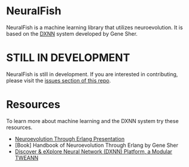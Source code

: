 # NeuralFish
NeuralFish is a machine learning library that utilizes neuroevolution. It is based on the [DXNN](https://github.com/CorticalComputer/DXNN2) system developed by Gene Sher.

# STILL IN DEVELOPMENT
NeuralFish is still in development. If you are interested in contributing, please visit the [issues section of this repo](../../issues).

# Resources
To learn more about machine learning and the DXNN system try these resources.
- [Neuroevolution Through Erlang Presentation](https://www.youtube.com/watch?v=TcUqGIHq8rA)
- [Book] Handbook of Neuroevolution Through Erlang by Gene Sher
- [Discover & eXplore Neural Network (DXNN) Platform, a Modular TWEANN](https://arxiv.org/abs/1008.2412)
